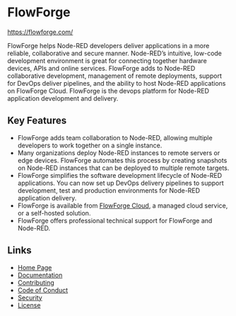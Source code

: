 # FlowForge

https://flowforge.com/

FlowForge helps Node-RED developers deliver applications in a more reliable, collaborative and secure manner. Node-RED’s intuitive, low-code development environment is great for connecting together hardware devices, APIs and online services. FlowForge adds to Node-RED collaborative development, management of remote deployments, support for DevOps deliver pipelines, and the ability to host Node-RED applications on FlowForge Cloud. FlowForge is the devops platform for Node-RED application development and delivery.


## Key Features

* FlowForge adds team collaboration to Node-RED, allowing multiple developers to work together on a single instance.
* Many organizations deploy Node-RED instances to remote servers or edge devices. FlowForge automates this process by creating snapshots on Node-RED instances that can be deployed to multiple remote targets. 
* FlowForge simplifies the software development lifecycle of Node-RED applications. You can now set up DevOps delivery pipelines to support development, test and production environments for Node-RED application delivery.
* FlowForge is available from [FlowForge Cloud](https://app.flowforge.com/account/create), a managed cloud service, or a self-hosted solution. 
* FlowForge offers professional technical support for FlowForge and Node-RED.

## Links

- [Home Page](https://flowforge.com/)
- [Documentation](https://github.com/flowforge/flowforge/blob/main/docs/README.md)
- [Contributing](https://github.com/flowforge/flowforge/blob/main/CONTRIBUTING.md)
- [Code of Conduct](https://github.com/flowforge/flowforge/blob/main/CODE_OF_CONDUCT.md)
- [Security](https://github.com/flowforge/flowforge/blob/main/SECURITY.md)
- [License](https://github.com/flowforge/flowforge/blob/main/LICENSE)

